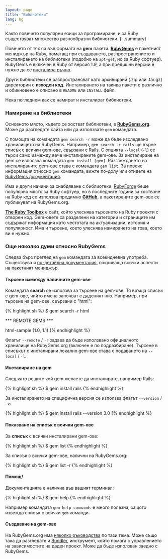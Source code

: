 ```yaml
---
layout: page
title: "Библиотеки"
lang: bg
---
```


Както повечето популярни езици за програмиране, и за Ruby съществуват
множество разнообразни библиотеки.
{: .summary}

Повечето от тях са във формата на **gem** пакети. [**RubyGems**][1] е пакетният
мениджър на Ruby, помагащ при създаването, разпространението и инсталирането на
библиотеки (подобно на `apt-get`, но за Ruby софтуер). RubyGems е включен в
Ruby от версия 1.9, а при предишни версии е нужно да се [инсталира ръчно][2].

Други библиотеки се разпространяват като архивирани (.zip или .tar.gz)
директории с **изходен код**. Инсталирането на такива пакети е различно и
обикновено е описано в `README` или `INSTALL` файл.

Нека погледнем как се намират и инсталират библиотеки.

### Намиране на библиотеки

Основното място, където се хостват библиотеки, е [**RubyGems.org**][1].
Може да разгледате сайта или да използвате `gem` командата.

С помощта на командата `gem search -r` може да бъде изследвано хранилището на
RubyGems. Например, `gem search -r rails` ще върне списък с всички gem-ове,
свързани с Rails. С опцията `--local` (`-l`) се търси само измежду вече
инсталираните gem-ове. За инсталиране на gem се използва командата `gem install
[gem]`. Разглеждането на инсталираните gem-oве става с командата `gem list`.
За повече информация относно `gem` командата, вижте по-долу или отидете на
[RubyGems документация][3].

Има и други начини за снабдяване с библиотеки. [RubyForge][4] беше популярно
място за Ruby софтуер, но в последните години за хостване на Ruby код се
използва предимно [**GitHub**][5], а пакетираните gem-ове се публикуват на
RubyGems.org.

[**The Ruby Toolbox**][6] е сайт, който улеснява търсенето на Ruby проекти с
отворен код. Gem-oвете са разделени на категории и страниците им съдържат
информация като честотата на актуализации, история и пoпулярност. Има и
търсене, което улеснява намирането на това, което ви е нужно.

### Още няколко думи относно RubyGems

Следва бърз преглед на `gem` командата за всекидневна употреба. Съществува и
[по-детайлна документация][7], покриваща всички аспекти на пакетният мениджър.

#### Търсене измежду наличните gem-ове

Командата **search** се използва за търсене на gem-oве.
Тя връща списък с gem-oве, чийто имена започват с даденият низ. Например, при
търсене на gem-oве, свързани с "html":

{% highlight sh %}
$ gem search -r html

*** REMOTE GEMS ***

html-sample (1.0, 1.1)
{% endhighlight %}

Флагът `--remote` / `-r` задава да бъде използвано официалното
хранилище на RubyGems.org (включен е по подразбиране).
Търсене в списъкът с инсталирани локално gem-oве става с подаването на
`--local` / `-l`.

#### Инсталиране на gem

След като решите кой gem желаете да инсталирате, например Rails:

{% highlight sh %}
$ gem install rails
{% endhighlight %}

За инсталирането на специфична версия се използва флагът `--version` / `-v`:

{% highlight sh %}
$ gem install rails --version 3.0
{% endhighlight %}

#### Показване на списък с всички gem-oве

За **списък** с всички инсталирани gem-ове:

{% highlight sh %}
$ gem list
{% endhighlight %}

За списък с всички gem-oве, налични на RubyGems.org:

{% highlight sh %}
$ gem list -r
{% endhighlight %}

#### Помощ!

Документацията е налична във вашият терминал:

{% highlight sh %}
$ gem help
{% endhighlight %}

Например командата `gem help commands` e много полезна, защото извежда списък с
всички `gem` команди.

#### Създаване на gem-oве

На RubyGems.org има [няколко ръководства][3] по тази тема. Може също така да
разгледате и [Bundler][9], инструмент, който помага с управлението на
зависимостите на даден проект. Може да бъде използван заедно с
RubyGems.



[1]: https://rubygems.org/
[2]: https://rubygems.org/pages/download/
[3]: http://guides.rubygems.org/
[4]: http://rubyforge.org/
[5]: https://github.com/
[6]: https://www.ruby-toolbox.com/
[7]: http://guides.rubygems.org/command-reference/
[9]: http://bundler.io/
